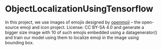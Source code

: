 # ObjectLocalizationUsingTensorflow
In this project, we use images of emojis designed by [openmoji](https://openmoji.org/) – the open-source emoji and icon project. License: CC BY-SA 4.0 and generate a bigger size image with 10 of such emojis embedded
using a datagenerator() and train our model using them to localize emoji in the image using bounding box.
